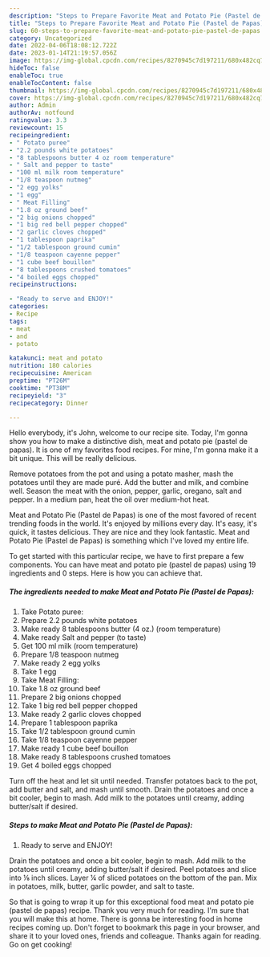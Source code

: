 ```yaml
---
description: "Steps to Prepare Favorite Meat and Potato Pie (Pastel de Papas)"
title: "Steps to Prepare Favorite Meat and Potato Pie (Pastel de Papas)"
slug: 60-steps-to-prepare-favorite-meat-and-potato-pie-pastel-de-papas
category: Uncategorized
date: 2022-04-06T18:08:12.722Z
date: 2023-01-14T21:19:57.056Z
image: https://img-global.cpcdn.com/recipes/8270945c7d197211/680x482cq70/meat-and-potato-pie-pastel-de-papas-recipe-main-photo.jpg
hideToc: false
enableToc: true
enableTocContent: false
thumbnail: https://img-global.cpcdn.com/recipes/8270945c7d197211/680x482cq70/meat-and-potato-pie-pastel-de-papas-recipe-main-photo.jpg
cover: https://img-global.cpcdn.com/recipes/8270945c7d197211/680x482cq70/meat-and-potato-pie-pastel-de-papas-recipe-main-photo.jpg
author: Admin
authorAv: notfound
ratingvalue: 3.3
reviewcount: 15
recipeingredient:
- " Potato puree"
- "2.2 pounds white potatoes"
- "8 tablespoons butter 4 oz room temperature"
- " Salt and pepper to taste"
- "100 ml milk room temperature"
- "1/8 teaspoon nutmeg"
- "2 egg yolks"
- "1 egg"
- " Meat Filling"
- "1.8 oz ground beef"
- "2 big onions chopped"
- "1 big red bell pepper chopped"
- "2 garlic cloves chopped"
- "1 tablespoon paprika"
- "1/2 tablespoon ground cumin"
- "1/8 teaspoon cayenne pepper"
- "1 cube beef bouillon"
- "8 tablespoons crushed tomatoes"
- "4 boiled eggs chopped"
recipeinstructions:

- "Ready to serve and ENJOY!"
categories:
- Recipe
tags:
- meat
- and
- potato

katakunci: meat and potato 
nutrition: 180 calories
recipecuisine: American
preptime: "PT26M"
cooktime: "PT38M"
recipeyield: "3"
recipecategory: Dinner

---
```



Hello everybody, it's John, welcome to our recipe site. Today, I'm gonna show you how to make a distinctive dish, meat and potato pie (pastel de papas). It is one of my favorites food recipes. For mine, I'm gonna make it a bit unique. This will be really delicious.

Remove potatoes from the pot and using a potato masher, mash the potatoes until they are made puré. Add the butter and milk, and combine well. Season the meat with the onion, pepper, garlic, oregano, salt and pepper. In a medium pan, heat the oil over medium-hot heat.

Meat and Potato Pie (Pastel de Papas) is one of the most favored of recent trending foods in the world. It's enjoyed by millions every day. It's easy, it's quick, it tastes delicious. They are nice and they look fantastic. Meat and Potato Pie (Pastel de Papas) is something which I've loved my entire life.


To get started with this particular recipe, we have to first prepare a few components. You can have meat and potato pie (pastel de papas) using 19 ingredients and 0 steps. Here is how you can achieve that.

<!--inarticleads1-->

##### The ingredients needed to make Meat and Potato Pie (Pastel de Papas):

1. Take  Potato puree:
1. Prepare 2.2 pounds white potatoes
1. Make ready 8 tablespoons butter (4 oz.) (room temperature)
1. Make ready  Salt and pepper (to taste)
1. Get 100 ml milk (room temperature)
1. Prepare 1/8 teaspoon nutmeg
1. Make ready 2 egg yolks
1. Take 1 egg
1. Take  Meat Filling:
1. Take 1.8 oz ground beef
1. Prepare 2 big onions chopped
1. Take 1 big red bell pepper chopped
1. Make ready 2 garlic cloves chopped
1. Prepare 1 tablespoon paprika
1. Take 1/2 tablespoon ground cumin
1. Take 1/8 teaspoon cayenne pepper
1. Make ready 1 cube beef bouillon
1. Make ready 8 tablespoons crushed tomatoes
1. Get 4 boiled eggs chopped


Turn off the heat and let sit until needed. Transfer potatoes back to the pot, add butter and salt, and mash until smooth. Drain the potatoes and once a bit cooler, begin to mash. Add milk to the potatoes until creamy, adding butter/salt if desired. 

<!--inarticleads2-->

##### Steps to make Meat and Potato Pie (Pastel de Papas):


1. Ready to serve and ENJOY!

Drain the potatoes and once a bit cooler, begin to mash. Add milk to the potatoes until creamy, adding butter/salt if desired. Peel potatoes and slice into ⅛ inch slices. Layer ¼ of sliced potatoes on the bottom of the pan. Mix in potatoes, milk, butter, garlic powder, and salt to taste. 

So that is going to wrap it up for this exceptional food meat and potato pie (pastel de papas) recipe. Thank you very much for reading. I'm sure that you will make this at home. There is gonna be interesting food in home recipes coming up. Don't forget to bookmark this page in your browser, and share it to your loved ones, friends and colleague. Thanks again for reading. Go on get cooking!
